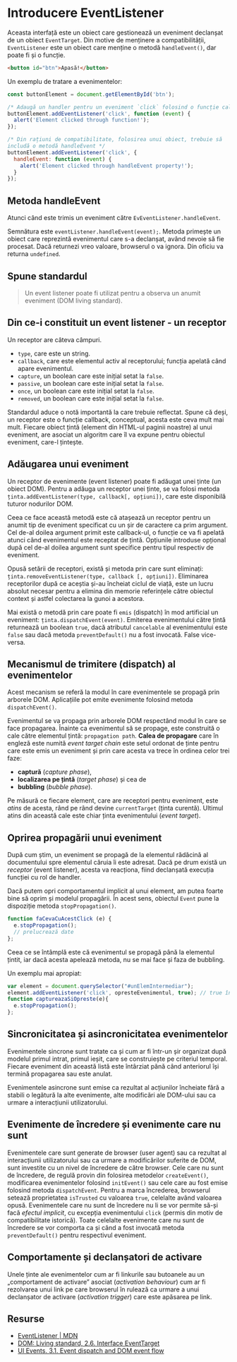 # Introducere EventListener

Aceasta interfață este un obiect care gestionează un eveniment declanșat de un obiect `EventTarget`. Din motive de menținere a compatibilității, `EventListener` este un obiect care menține o metodă `handleEvent()`, dar poate fi și o funcție.

```html
<button id="btn">Apasă!</button>
```

Un exemplu de tratare a evenimentelor:

```javascript
const buttonElement = document.getElementById('btn');

/* Adaugă un handler pentru un eveniment `click` folosind o funcție callback. */
buttonElement.addEventListener('click', function (event) {
  alert('Element clicked through function!');
});

/* Din rațiuni de compatibilitate, folosirea unui obiect, trebuie să
includă o metodă handleEvent */
buttonElement.addEventListener('click', {
  handleEvent: function (event) {
    alert('Element clicked through handleEvent property!');
  }
});
```

## Metoda handleEvent

Atunci când este trimis un eveniment către `EvEventListener.handleEvent`.

Semnătura este `eventListener.handleEvent(event);`. Metoda primește un obiect care reprezintă evenimentul care s-a declanșat, având nevoie să fie procesat. Dacă returnezi vreo valoare, browserul o va ignora. Din oficiu va returna `undefined`.

## Spune standardul

> Un event listener poate fi utilizat pentru a observa un anumit eveniment (DOM living standard).

## Din ce-i constituit un event listener - un receptor

Un receptor are câteva câmpuri.

- `type`, care este un string.
- `callback`, care este elementul activ al receptorului; funcția apelată când apare evenimentul.
- `capture`, un boolean care este inițial setat la `false`.
- `passive`, un boolean care este inițial setat la `false`.
- `once`, un boolean care este inițial setat la `false`.
- `removed`, un boolean care este inițial setat la `false`.

Standardul aduce o notă importantă la care trebuie reflectat. Spune că deși, un receptor este o funcție callback, conceptual, acesta este ceva mult mai mult. Fiecare obiect țintă (element din HTML-ul paginii noastre) al unui eveniment, are asociat un algoritm care îl va expune pentru obiectul eveniment, care-l țintește.

## Adăugarea unui eveniment

Un receptor de evenimente (event listener) poate fi adăugat unei ținte (un obiect DOM). Pentru a adăuga un receptor unei ținte, se va folosi metoda `ținta.addEventListener(type, callback[, opțiuni])`, care este disponibilă tuturor nodurilor DOM.

Ceea ce face această metodă este că atașează un receptor pentru un anumit tip de eveniment specificat cu un șir de caractere ca prim argument. Cel de-al doilea argument primit este callback-ul, o funcție ce va fi apelată atunci când evenimentul este receptat de țintă. Opțiunile introduse opțional după cel de-al doilea argument sunt specifice pentru tipul respectiv de eveniment.

Opusă setării de receptori, există și metoda prin care sunt eliminați: `ținta.removeEventListener(type, callback [, opțiuni])`. Eliminarea receptorilor după ce aceștia și-au încheiat ciclul de viață, este un lucru absolut necesar pentru a elimina din memorie referințele către obiectul context și astfel colectarea la gunoi a acestora.

Mai există o metodă prin care poate fi `emis` (dispatch) în mod artificial un eveniment: `ținta.dispatchEvent(event)`. Emiterea evenimentului către țintă returnează un boolean `true`, dacă atributul `cancelable` al evenimentului este `false` sau dacă metoda `preventDefault()` nu a fost invocată. False vice-versa.

## Mecanismul de trimitere (dispatch) al evenimentelor

Acest mecanism se referă la modul în care evenimentele se propagă prin arborele DOM. Aplicațiile pot emite evenimente folosind metoda `dispatchEvent()`.

Evenimentul se va propaga prin arborele DOM respectând modul în care se face propagarea. Înainte ca evenimentul să se propage, este construită o cale către elementul țintă: `propagation path`. **Calea de propagare** care în engleză este numită *event target chain* este setul ordonat de ținte pentru care este emis un eveniment și prin care acesta va trece în ordinea celor trei faze:

- **captură** (*capture phase*),
- **localizarea pe țintă** (*target phase*) și cea de
- **bubbling** (*bubble phase*).

Pe măsură ce fiecare element, care are receptori pentru eveniment, este *atins* de acesta, rând pe rând devine `currentTarget` (ținta curentă). Ultimul atins din această cale este chiar ținta evenimentului (*event target*).

## Oprirea propagării unui eveniment

După cum știm, un eveniment se propagă de la elementul rădăcină al documentului spre elementul căruia îi este adresat. Dacă pe drum există un *receptor* (event listener), acesta va reacționa, fiind declanșată execuția funcției cu rol de handler.

Dacă putem opri comportamentul implicit al unui element, am putea foarte bine să oprim și modelul propagării. În acest sens, obiectul `Event` pune la dispoziție metoda `stopPropagation()`.

```javascript
function faCevaCuAcestClick (e) {
  e.stopPropagation();
  // prelucrează date
};
```

Ceea ce se întâmplă este că evenimentul se propagă până la elementul țintit, iar dacă acesta apelează metoda, nu se mai face și faza de bubbling.

Un exemplu mai apropiat:

```javascript
var element = document.querySelector("#unElemIntermediar");
element.addEventListener('click', opresteEvenimentul, true); // true înseamnă să capturezi evenimentul
function captureazaSiOpreste(e){
  e.stopPropagation();
};
```

## Sincronicitatea și asincronicitatea evenimentelor

Evenimentele sincrone sunt tratate ca și cum ar fi într-un șir organizat după modelul primul intrat, primul ieșit, care se construiește pe criteriul temporal. Fiecare eveniment din această listă este întârziat pănă când anteriorul își termină propagarea sau este anulat.

Evenimentele asincrone sunt emise ca rezultat al acțiunilor încheiate fără a stabili o legătură la alte evenimente, alte modificări ale DOM-ului sau ca urmare a interacțiunii utilizatorului.

## Evenimente de încredere și evenimente care nu sunt

Evenimentele care sunt generate de browser (user agent) sau ca rezultat al interacțiunii utilizatorului sau ca urmare a modificărilor suferite de DOM, sunt investite cu un nivel de încredere de către browser. Cele care nu sunt de încredere, de regulă provin din folosirea metodelor `createEvent()`, modificarea evenimentelor folosind `initEvent()` sau cele care au fost emise folosind metoda `dispatchEvent`. Pentru a marca încrederea, browserul setează proprietatea `isTrusted` cu valoarea `true`, celelalte având valoarea opusă. Evenimentele care nu sunt de încredere nu li se vor permite să-și facă *efectul implicit*, cu excepția evenimentului `click` (permis din motiv de compatibilitate istorică). Toate celelalte evenimente care nu sunt de încredere se vor comporta ca și când a fost invocată metoda `preventDefault()` pentru respectivul eveniment.

## Comportamente și declanșatori de activare

Unele ținte ale evenimentelor cum ar fi linkurile sau butoanele au un „comportament de activare” asociat (*activation behaviour*) cum ar fi rezolvarea unui link pe care browserul în rulează ca urmare a unui declanșator de activare (*activation trigger*) care este apăsarea pe link.

## Resurse

- [EventListener | MDN](https://developer.mozilla.org/en-US/docs/Web/API/EventListener)
- [DOM: Living standard, 2.6. Interface EventTarget](https://dom.spec.whatwg.org/#concept-event-listener)
- [UI Events. 3.1. Event dispatch and DOM event flow](https://www.w3.org/TR/DOM-Level-3-Events/#event-flow)
